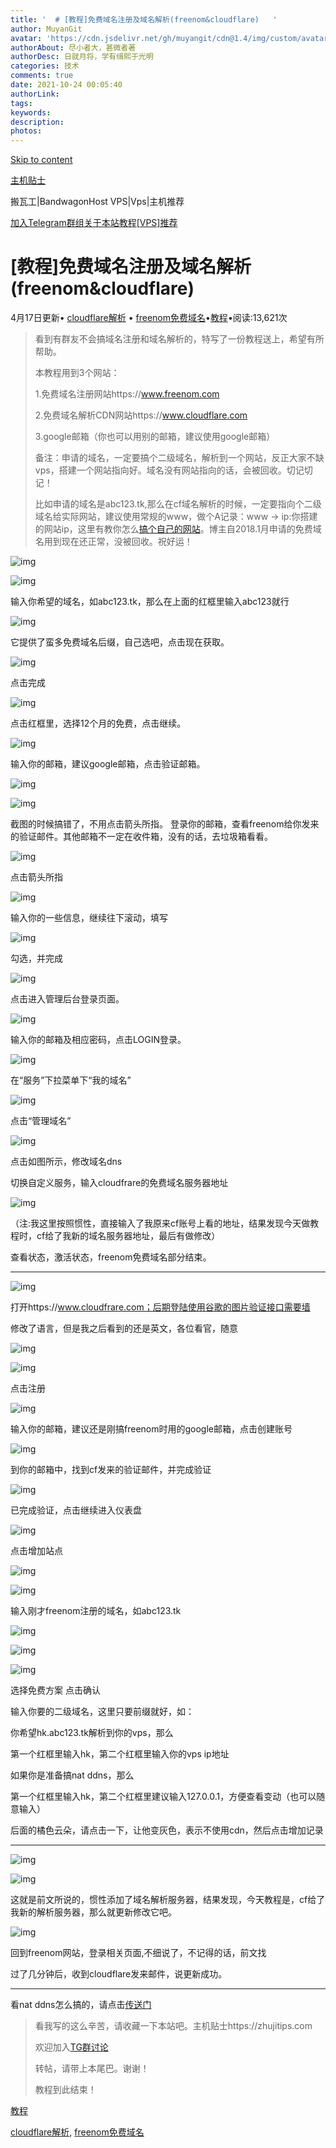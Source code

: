 ```yaml
---
title: '  # [教程]免费域名注册及域名解析(freenom&cloudflare)   '
author: MuyanGit
avatar: 'https://cdn.jsdelivr.net/gh/muyangit/cdn@1.4/img/custom/avatar.jpg'
authorAbout: 尽小者大，甚微者著
authorDesc: 日就月将，学有缉熙于光明
categories: 技术
comments: true
date: 2021-10-24 00:05:40
authorLink:
tags:
keywords:
description:
photos:
---
```


[Skip to content](https://zhujitips.com/328#content)

[主机贴士](https://zhujitips.com/)

搬瓦工|BandwagonHost VPS|Vps|主机推荐

[加入Telegram群组](https://t.me/BWH1NET)[关于本站](https://zhujitips.com/about)[教程](https://zhujitips.com/category/教程)[[VPS\]推荐](https://zhujitips.com/841)

# [教程]免费域名注册及域名解析(freenom&cloudflare)

4月17日更新• [cloudflare解析](https://zhujitips.com/tag/cloudflare解析) • [freenom免费域名](https://zhujitips.com/tag/freenom免费域名)•[教程](https://zhujitips.com/category/教程)•阅读:13,621次

> 看到有群友不会搞域名注册和域名解析的，特写了一份教程送上，希望有所帮助。
>
> 本教程用到3个网站：
>
> 1.免费域名注册网站https://www.freenom.com
>
> 2.免费域名解析CDN网站https://www.cloudflare.com
>
> 3.google邮箱（你也可以用别的邮箱，建议使用google邮箱）
>
> 备注：申请的域名，一定要搞个二级域名，解析到一个网站，反正大家不缺vps，搭建一个网站指向好。域名没有网站指向的话，会被回收。切记切记！
>
> 比如申请的域名是abc123.tk,那么在cf域名解析的时候，一定要指向个二级域名给实际网站，建议使用常规的www，做个A记录：www -> ip:你搭建的网站ip，这里有教你怎么[搞个自己的网站](https://zhujitips.com/340)。博主自2018.1月申请的免费域名用到现在还正常，没被回收。祝好运！

![img](https://zhujitips.com/wp-content/uploads/2018/11/freenom/01.png)

![img](https://cdn.jsdelivr.net/gh/MuyanGit/pic_url@master/img/202110240006751.png)

输入你希望的域名，如abc123.tk，那么在上面的红框里输入abc123就行

![img](https://zhujitips.com/wp-content/uploads/2018/11/freenom/03.png)

它提供了蛮多免费域名后缀，自己选吧，点击现在获取。

![img](https://zhujitips.com/wp-content/uploads/2018/11/freenom/04.png)

点击完成

![img](https://cdn.jsdelivr.net/gh/MuyanGit/pic_url@master/img/202110240006494.png)

点击红框里，选择12个月的免费，点击继续。

![img](https://cdn.jsdelivr.net/gh/MuyanGit/pic_url@master/img/202110240006163.png)

输入你的邮箱，建议google邮箱，点击验证邮箱。

![img](https://zhujitips.com/wp-content/uploads/2018/11/freenom/07.png)

![img](https://cdn.jsdelivr.net/gh/MuyanGit/pic_url@master/img/202110240006605.png)

截图的时候搞错了，不用点击箭头所指。
登录你的邮箱，查看freenom给你发来的验证邮件。其他邮箱不一定在收件箱，没有的话，去垃圾箱看看。

![img](https://zhujitips.com/wp-content/uploads/2018/11/freenom/09.png)

点击箭头所指

![img](https://cdn.jsdelivr.net/gh/MuyanGit/pic_url@master/img/202110240006705.png)

输入你的一些信息，继续往下滚动，填写

![img](https://cdn.jsdelivr.net/gh/MuyanGit/pic_url@master/img/202110240006540.png)

勾选，并完成

![img](https://zhujitips.com/wp-content/uploads/2018/11/freenom/12.png)

点击进入管理后台登录页面。

![img](https://zhujitips.com/wp-content/uploads/2018/11/freenom/13.png)

输入你的邮箱及相应密码，点击LOGIN登录。

![img](https://zhujitips.com/wp-content/uploads/2018/11/freenom/14.png)

在“服务”下拉菜单下“我的域名”

![img](https://cdn.jsdelivr.net/gh/MuyanGit/pic_url@master/img/202110240006449.png)

点击“管理域名”

![img](https://cdn.jsdelivr.net/gh/MuyanGit/pic_url@master/img/202110240006218.png)

点击如图所示，修改域名dns

切换自定义服务，输入cloudfrare的免费域名服务器地址

![img](https://cdn.jsdelivr.net/gh/MuyanGit/pic_url@master/img/202110240006895.png)

（注:我这里按照惯性，直接输入了我原来cf账号上看的地址，结果发现今天做教程时，cf给了我新的域名服务器地址，最后有做修改）

查看状态，激活状态，freenom免费域名部分结束。

------

![img](https://zhujitips.com/wp-content/uploads/2018/11/cf/01.png)

打开https://www.cloudfrare.com；后期登陆使用谷歌的图片验证接口需要墙

修改了语言，但是我之后看到的还是英文，各位看官，随意

![img](https://cdn.jsdelivr.net/gh/MuyanGit/pic_url@master/img/202110240006496.png)

![img](https://zhujitips.com/wp-content/uploads/2018/11/cf/03.png)

点击注册

![img](https://cdn.jsdelivr.net/gh/MuyanGit/pic_url@master/img/202110240006665.png)

输入你的邮箱，建议还是刚搞freenom时用的google邮箱，点击创建账号

![img](https://cdn.jsdelivr.net/gh/MuyanGit/pic_url@master/img/202110240006700.png)

到你的邮箱中，找到cf发来的验证邮件，并完成验证

![img](https://cdn.jsdelivr.net/gh/MuyanGit/pic_url@master/img/202110240006095.png)

已完成验证，点击继续进入仪表盘

![img](https://cdn.jsdelivr.net/gh/MuyanGit/pic_url@master/img/202110240006221.png)

点击增加站点

![img](https://cdn.jsdelivr.net/gh/MuyanGit/pic_url@master/img/202110240006455.png)

![img](https://cdn.jsdelivr.net/gh/MuyanGit/pic_url@master/img/202110240006691.png)

输入刚才freenom注册的域名，如abc123.tk



![img](https://cdn.jsdelivr.net/gh/MuyanGit/pic_url@master/img/202110240006122.png)

![img](https://zhujitips.com/wp-content/uploads/2018/11/cf/11.png)

![img](https://cdn.jsdelivr.net/gh/MuyanGit/pic_url@master/img/202110240006235.png)

选择免费方案
点击确认



输入你要的二级域名，这里只要前缀就好，如：

你希望hk.abc123.tk解析到你的vps，那么

第一个红框里输入hk，第二个红框里输入你的vps ip地址

如果你是准备搞nat ddns，那么

第一个红框里输入hk，第二个红框里建议输入127.0.0.1，方便查看变动（也可以随意输入）

后面的橘色云朵，请点击一下，让他变灰色，表示不使用cdn，然后点击增加记录

------

![img](https://cdn.jsdelivr.net/gh/MuyanGit/pic_url@master/img/202110240006078.png)

![img](https://zhujitips.com/wp-content/uploads/2018/11/cf/14.png)

这就是前文所说的，惯性添加了域名解析服务器，结果发现，今天教程是，cf给了我新的解析服务器，那么就更新修改它吧。

![img](https://cdn.jsdelivr.net/gh/MuyanGit/pic_url@master/img/202110240006457.png)

回到freenom网站，登录相关页面,不细说了，不记得的话，前文找

过了几分钟后，收到cloudflare发来邮件，说更新成功。

------

看nat ddns怎么搞的，请点击[传送门](https://zhujitips.com/299)

> 看我写的这么辛苦，请收藏一下本站吧。主机贴士https://zhujitips.com
>
> 欢迎加入[TG群讨论](https://t.me/BWH1NET)
>
> 转帖，请带上本尾巴。谢谢！
>
> 教程到此结束！

[教程](https://zhujitips.com/category/教程)

 [cloudflare解析](https://zhujitips.com/tag/cloudflare解析), [freenom免费域名](https://zhujitips.com/tag/freenom免费域名)

